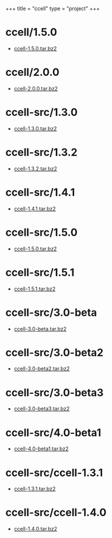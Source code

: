 +++
title = "ccell"
type = "project"
+++

# ccell/1.5.0
* [ccell-1.5.0.tar.bz2](/ccell/ccell/1.5.0/ccell-1.5.0.tar.bz2)

# ccell/2.0.0
* [ccell-2.0.0.tar.bz2](/ccell/ccell/2.0.0/ccell-2.0.0.tar.bz2)

# ccell-src/1.3.0
* [ccell-1.3.0.tar.bz2](/ccell/ccell-src/1.3.0/ccell-1.3.0.tar.bz2)

# ccell-src/1.3.2
* [ccell-1.3.2.tar.bz2](/ccell/ccell-src/1.3.2/ccell-1.3.2.tar.bz2)

# ccell-src/1.4.1
* [ccell-1.4.1.tar.bz2](/ccell/ccell-src/1.4.1/ccell-1.4.1.tar.bz2)

# ccell-src/1.5.0
* [ccell-1.5.0.tar.bz2](/ccell/ccell-src/1.5.0/ccell-1.5.0.tar.bz2)

# ccell-src/1.5.1
* [ccell-1.5.1.tar.bz2](/ccell/ccell-src/1.5.1/ccell-1.5.1.tar.bz2)

# ccell-src/3.0-beta
* [ccell-3.0-beta.tar.bz2](/ccell/ccell-src/3.0-beta/ccell-3.0-beta.tar.bz2)

# ccell-src/3.0-beta2
* [ccell-3.0-beta2.tar.bz2](/ccell/ccell-src/3.0-beta2/ccell-3.0-beta2.tar.bz2)

# ccell-src/3.0-beta3
* [ccell-3.0-beta3.tar.bz2](/ccell/ccell-src/3.0-beta3/ccell-3.0-beta3.tar.bz2)

# ccell-src/4.0-beta1
* [ccell-4.0-beta1.tar.bz2](/ccell/ccell-src/4.0-beta1/ccell-4.0-beta1.tar.bz2)

# ccell-src/ccell-1.3.1
* [ccell-1.3.1.tar.bz2](/ccell/ccell-src/ccell-1.3.1/ccell-1.3.1.tar.bz2)

# ccell-src/ccell-1.4.0
* [ccell-1.4.0.tar.bz2](/ccell/ccell-src/ccell-1.4.0/ccell-1.4.0.tar.bz2)